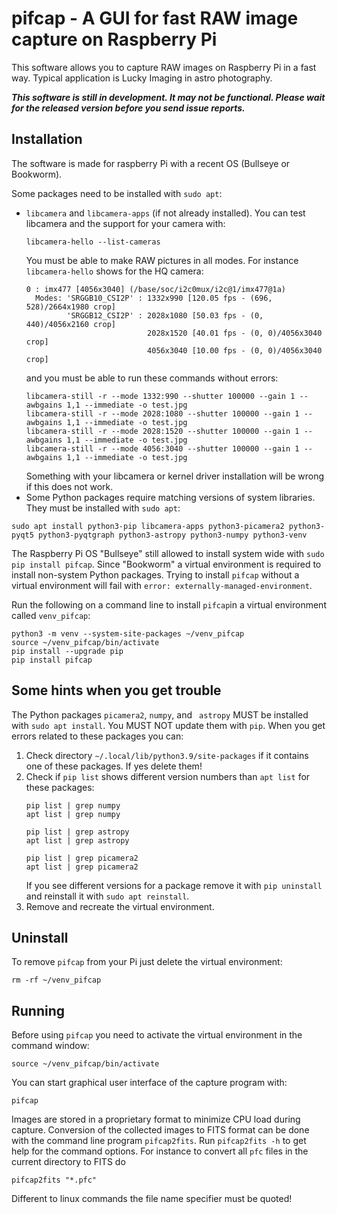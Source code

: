 # pifcap - A GUI for fast RAW image capture on Raspberry Pi
This software allows you to capture RAW images on Raspberry Pi in a fast way. Typical application is Lucky Imaging in astro photography.

***This software is still in development. It may not be functional. Please wait for the released version before you send issue reports.***

## Installation
The software is made for raspberry Pi with a recent OS (Bullseye or Bookworm). 

Some packages need to be installed with `sudo apt`:
- `libcamera` and `libcamera-apps` (if not already installed). You can test libcamera and the support
for your camera with: 
  ```commandline
  libcamera-hello --list-cameras
  ```
  You must be able to make RAW pictures in all modes. For instance `libcamera-hello` shows for the HQ camera:
  ```
  0 : imx477 [4056x3040] (/base/soc/i2c0mux/i2c@1/imx477@1a)
    Modes: 'SRGGB10_CSI2P' : 1332x990 [120.05 fps - (696, 528)/2664x1980 crop]
           'SRGGB12_CSI2P' : 2028x1080 [50.03 fps - (0, 440)/4056x2160 crop]
                             2028x1520 [40.01 fps - (0, 0)/4056x3040 crop]
                             4056x3040 [10.00 fps - (0, 0)/4056x3040 crop]
  ```
  and you must be able to run these commands without errors:
  ```commandline
  libcamera-still -r --mode 1332:990 --shutter 100000 --gain 1 --awbgains 1,1 --immediate -o test.jpg
  libcamera-still -r --mode 2028:1080 --shutter 100000 --gain 1 --awbgains 1,1 --immediate -o test.jpg
  libcamera-still -r --mode 2028:1520 --shutter 100000 --gain 1 --awbgains 1,1 --immediate -o test.jpg
  libcamera-still -r --mode 4056:3040 --shutter 100000 --gain 1 --awbgains 1,1 --immediate -o test.jpg
  ```
  Something with your libcamera or kernel driver installation will be wrong if this does not work.
- Some Python packages require matching versions of system libraries. They must be installed with `sudo apt`:
```commandline
sudo apt install python3-pip libcamera-apps python3-picamera2 python3-pyqt5 python3-pyqtgraph python3-astropy python3-numpy python3-venv
```

The Raspberry Pi OS "Bullseye" still allowed to install system wide with `sudo pip install pifcap`.
Since "Bookworm" a virtual environment is required to install non-system Python packages. Trying to install
`pifcap` without a virtual environment will fail with `error: externally-managed-environment`.

Run the following on a command line to install `pifcap`in a virtual environment called `venv_pifcap`:
```commandline
python3 -m venv --system-site-packages ~/venv_pifcap
source ~/venv_pifcap/bin/activate
pip install --upgrade pip
pip install pifcap
```


## Some hints when you get trouble
The Python packages `picamera2`, `numpy`, and ` astropy` MUST be installed with `sudo apt install`.
You MUST NOT update them with `pip`. When you get errors related to these packages you can:
  1. Check directory `~/.local/lib/python3.9/site-packages` if it contains one of these packages. If yes delete them!
  2. Check if `pip list` shows different version numbers than `apt list` for these packages:
     ```commandline
     pip list | grep numpy
     apt list | grep numpy

     pip list | grep astropy
     apt list | grep astropy

     pip list | grep picamera2
     apt list | grep picamera2
     ```
     If you see different versions for a package remove it with `pip uninstall` and reinstall it with
     `sudo apt reinstall`.
  3. Remove and recreate the virtual environment.


## Uninstall
To remove `pifcap` from your Pi just delete the virtual environment:
```commandline
rm -rf ~/venv_pifcap
```

## Running

Before using `pifcap` you need to activate the virtual environment in the command window:
```commandline
source ~/venv_pifcap/bin/activate
```

You can start graphical user interface of the capture program with:
```commandline
pifcap
```


Images are stored in a proprietary format to minimize CPU load during capture. Conversion of the collected images to FITS format can be done with the command line program `pifcap2fits`. Run `pifcap2fits -h` to get help for the command options. For instance to convert all `pfc` files in the current directory to FITS do
```commandline
pifcap2fits "*.pfc"
```
Different to linux commands the file name specifier must be quoted!



